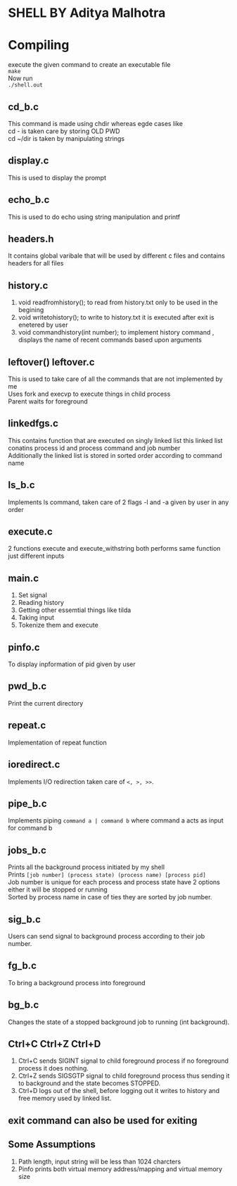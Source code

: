 # SHELL BY Aditya Malhotra
# Compiling
execute the given command to create an executable file<br>
`make`<br>
Now run<br>
`./shell.out`
## cd_b.c
This command is made using chdir whereas egde cases like<br>
cd - is taken care by storing OLD PWD<br>
cd ~/dir is taken by manipulating strings
## display.c
This is used to display the prompt
## echo_b.c
This is used to do echo using string manipulation and printf
## headers.h
It contains global varibale that will be used by different c files and contains headers for all files
## history.c
1. void readfromhistory(); to read from history.txt only to be used in the begining
2. void writetohistory(); to write to history.txt it is executed after exit is enetered by user
3. void commandhistory(int number); to implement history command , displays the name of recent commands based upon arguments
## leftover() leftover.c
This is used to take care of all the commands that are not implemented by me<br>
Uses fork and execvp to execute things in child process<br>
Parent waits for foreground<br>
## linkedfgs.c
This contains function that are executed on singly linked list this linked list conatins process id and process command and job number<br>
Additionally the linked list is stored in sorted order according to command name
## ls_b.c
Implements ls command, taken care of 2 flags -l and -a given by user in any order
## execute.c
2 functions execute and execute_withstring both performs same function just different inputs<br>
## main.c
1. Set signal
2. Reading history
3. Getting other essemtial things like tilda
4. Taking input
5. Tokenize them and execute
## pinfo.c
To display inpformation of pid given by user
## pwd_b.c
Print the current directory
## repeat.c
Implementation of repeat function
## ioredirect.c
Implements I/O redirection taken care of `<, >, >>`.
## pipe_b.c
Implements piping `command a | command b` where command a acts as input for command b
## jobs_b.c
Prints all the background process initiated by my shell<br>
Prints `[job number] (process state) (process name) [process pid]`<br>
Job number is unique for each process and process state have 2 options either it will be stopped or running<br>
Sorted by process name in case of ties they are sorted by job number.
## sig_b.c
Users can send signal to background process according to their job number.
## fg_b.c
To bring a background process into foreground
## bg_b.c
Changes the state of a stopped background job to running (int background).
## Ctrl+C       Ctrl+Z       Ctrl+D
1. Ctrl+C sends SIGINT signal to child foreground process if no foreground process it does nothing.
2. Ctrl+Z sends SIGSGTP signal to child foreground process thus sending it to background and the state becomes STOPPED.
3. Ctrl+D logs out of the shell, before logging out it writes to history and free memory used by linked list.
## exit command can also be used for exiting
## Some Assumptions
1. Path length, input string will be less than 1024 charcters
2. Pinfo prints both virtual memory address/mapping and virtual memory size
